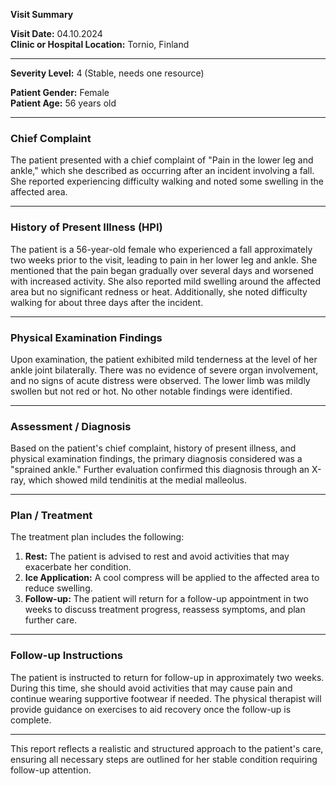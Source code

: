 

**Visit Summary**

**Visit Date:** 04.10.2024  
**Clinic or Hospital Location:** Tornio, Finland  

---

**Severity Level:** 4 (Stable, needs one resource)  

**Patient Gender:** Female  
**Patient Age:** 56 years old  

---

### **Chief Complaint**
The patient presented with a chief complaint of "Pain in the lower leg and ankle," which she described as occurring after an incident involving a fall. She reported experiencing difficulty walking and noted some swelling in the affected area.

---

### **History of Present Illness (HPI)**
The patient is a 56-year-old female who experienced a fall approximately two weeks prior to the visit, leading to pain in her lower leg and ankle. She mentioned that the pain began gradually over several days and worsened with increased activity. She also reported mild swelling around the affected area but no significant redness or heat. Additionally, she noted difficulty walking for about three days after the incident.

---

### **Physical Examination Findings**
Upon examination, the patient exhibited mild tenderness at the level of her ankle joint bilaterally. There was no evidence of severe organ involvement, and no signs of acute distress were observed. The lower limb was mildly swollen but not red or hot. No other notable findings were identified.

---

### **Assessment / Diagnosis**
Based on the patient's chief complaint, history of present illness, and physical examination findings, the primary diagnosis considered was a "sprained ankle." Further evaluation confirmed this diagnosis through an X-ray, which showed mild tendinitis at the medial malleolus.

---

### **Plan / Treatment**
The treatment plan includes the following:
1. **Rest:** The patient is advised to rest and avoid activities that may exacerbate her condition.
2. **Ice Application:** A cool compress will be applied to the affected area to reduce swelling.
3. **Follow-up:** The patient will return for a follow-up appointment in two weeks to discuss treatment progress, reassess symptoms, and plan further care.

---

### **Follow-up Instructions**
The patient is instructed to return for follow-up in approximately two weeks. During this time, she should avoid activities that may cause pain and continue wearing supportive footwear if needed. The physical therapist will provide guidance on exercises to aid recovery once the follow-up is complete.

---

This report reflects a realistic and structured approach to the patient's care, ensuring all necessary steps are outlined for her stable condition requiring follow-up attention.